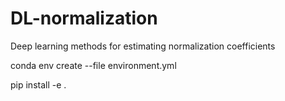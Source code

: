 # DL-normalization
Deep learning methods for estimating normalization coefficients


conda env create --file environment.yml

pip install -e .
